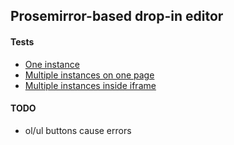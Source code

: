 ## Prosemirror-based drop-in editor

#### Tests

- [One instance](https://bryanbuchanan.github.io/texteditor/test/)
- [Multiple instances on one page](https://bryanbuchanan.github.io/texteditor/test/multiple.html)
- [Multiple instances inside iframe](https://bryanbuchanan.github.io/texteditor/test/frame.html)

#### TODO

- ol/ul buttons cause errors

